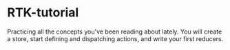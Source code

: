 # RTK-tutorial
Practicing all the concepts you've been reading about lately. You will create a store, start defining and dispatching actions, and write your first reducers.
